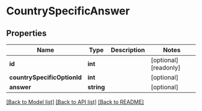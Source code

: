 # CountrySpecificAnswer

## Properties
Name | Type | Description | Notes
------------ | ------------- | ------------- | -------------
**id** | **int** |  | [optional] [readonly] 
**countrySpecificOptionId** | **int** |  | [optional] 
**answer** | **string** |  | [optional] 

[[Back to Model list]](../README.md#documentation-for-models) [[Back to API list]](../README.md#documentation-for-api-endpoints) [[Back to README]](../README.md)


